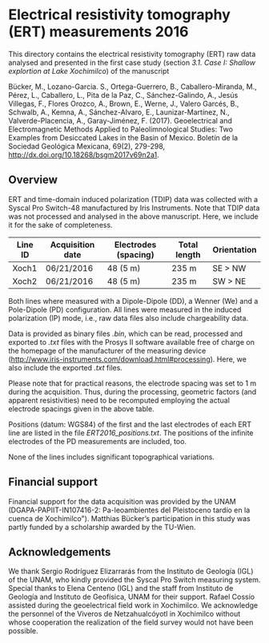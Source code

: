 # Electrical resistivity tomography (ERT) measurements 2016

This directory contains the electrical resistivity tomography (ERT) raw data analysed and presented in the first case study (section *3.1. Case I: Shallow explortion at Lake Xochimilco*) of the manuscript

Bücker, M., Lozano-Garcia. S., Ortega-Guerrero, B., Caballero-Miranda, M., Pérez, L., Caballero, L., Pita de la Paz, C., Sánchez-Galindo, A., Jesús Villegas, F., Flores Orozco, A., Brown, E., Werne, J., Valero Garcés, B., Schwalb, A., Kemna, A., Sánchez-Alvaro, E., Launizar-Martínez, N., Valverde-Placencia, A., Garay-Jiménez, F. (2017). Geoelectrical and Electromagnetic Methods Applied to Paleolimnological Studies: Two Examples from Desiccated Lakes in the Basin of Mexico. Boletín de la Sociedad Geológica Mexicana, 69(2), 279-298, http://dx.doi.org/10.18268/bsgm2017v69n2a1.

## Overview

ERT and time-domain induced polarization (TDIP) data was collected with a Syscal Pro Switch-48 manufactured by Iris Instruments. Note that TDIP data was not processed and analysed in the above manuscript. Here, we include it for the sake of completeness.

| Line ID | Acquisition date | Electrodes (spacing) | Total length | Orientation |
| --- | --- | --- | --- | --- |
| Xoch1 | 06/21/2016 | 48 (5 m) | 235 m | SE > NW |
| Xoch2 | 06/21/2016 | 48 (5 m) | 235 m | SW > NE |

Both lines where measured with a Dipole-Dipole (DD), a Wenner (We) and a Pole-Dipole (PD) configuration. All lines were measured in the induced polarization (IP) mode, i.e., raw data files also include chargeability data. 

Data is provided as binary files *.bin*, which can be read, processed and exported to *.txt* files with the Prosys II software available free of charge on the homepage of the manufacturer of the measuring device (http://www.iris-instruments.com/download.html#processing). Here, we also include the exported *.txt* files.

Please note that for practical reasons, the electrode spacing was set to 1 m during the acquisition. Thus, during the processing, geometric factors (and apparent resistivities) need to be recomputed employing the actual electrode spacings given in the above table.

Positions (datum: WGS84) of the first and the last electrodes of each ERT line are listed in the file *ERT2016_positions.txt*. The positions of the infinite electrodes of the PD measurements are included, too.

None of the lines includes significant topographical variations.

## Financial support

Financial support for the data acquisition was provided by the UNAM (DGAPA-PAPIIT-IN107416-2:  Pa-leoambientes  del  Pleistoceno  tardío  en  la  cuenca  de  Xochimilco").  Matthias  Bücker’s  participation in this study was partly funded by a scholarship  awarded  by  the  TU-Wien.

## Acknowledgements

We  thank  Sergio Rodríguez Elizarrarás from the Instituto de Geología  (IGL)  of   the  UNAM,  who  kindly  provided  the  Syscal  Pro  Switch  measuring  system.  Special  thanks  to  Elena  Centeno  (IGL)  and  the  staff from Instituto de Geología and Instituto de Geofísica,  UNAM  for  their  support. Rafael Cossío assisted during the geoelectrical field work in Xochimilco. We acknowledge the personnel of the  Viveros de Netzahualcóyotl in Xochimilco without whose cooperation the realization of the field survey would not have been possible.
